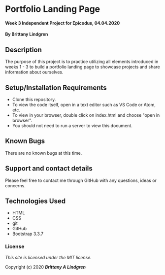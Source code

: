 # Portfolio Landing Page

#### Week 3 Independent Project for Epicodus, 04.04.2020

#### By Brittany Lindgren

## Description

The purpose of this project is to practice utilizing all elements introduced in weeks 1 - 3 to build a portfolio landing page to showcase projects and share information about ourselves.

## Setup/Installation Requirements

* Clone this repository.
* To view the code itself, open in a text editor such as VS Code or Atom, etc.
* To view in your browser, double click on index.html and choose "open in browser".
* You should not need to run a server to view this document.

## Known Bugs

There are no known bugs at this time. 

## Support and contact details

Please feel free to contact me through GitHub with any questions, ideas or concerns.

## Technologies Used

* HTML
* CSS
* git
* GitHub
* Bootstrap 3.3.7

### License

*This site is licensed under the MIT license.*

Copyright (c) 2020 **_Brittany A Lindgren_**